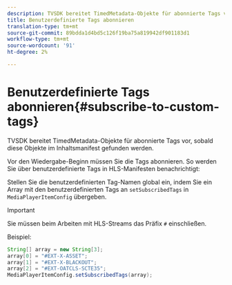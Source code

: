 ```yaml
---
description: TVSDK bereitet TimedMetadata-Objekte für abonnierte Tags vor, sobald diese Objekte im Inhaltsmanifest gefunden werden.
title: Benutzerdefinierte Tags abonnieren
translation-type: tm+mt
source-git-commit: 89bdda1d4bd5c126f19ba75a819942df901183d1
workflow-type: tm+mt
source-wordcount: '91'
ht-degree: 2%

---
```



# Benutzerdefinierte Tags abonnieren{#subscribe-to-custom-tags}

TVSDK bereitet TimedMetadata-Objekte für abonnierte Tags vor, sobald diese Objekte im Inhaltsmanifest gefunden werden.

Vor den Wiedergabe-Beginn müssen Sie die Tags abonnieren.
So werden Sie über benutzerdefinierte Tags in HLS-Manifesten benachrichtigt:

Stellen Sie die benutzerdefinierten Tag-Namen global ein, indem Sie ein Array mit den benutzerdefinierten Tags an `setSubscribedTags` in `MediaPlayerItemConfig` übergeben.

>[!IMPORTANT]
>
>Sie müssen beim Arbeiten mit HLS-Streams das Präfix `#` einschließen.

Beispiel:

```java
String[] array = new String[3]; 
array[0] = "#EXT-X-ASSET"; 
array[1] = "#EXT-X-BLACKOUT"; 
array[2] = "#EXT-OATCLS-SCTE35"; 
MediaPlayerItemConfig.setSubscribedTags(array);
```

